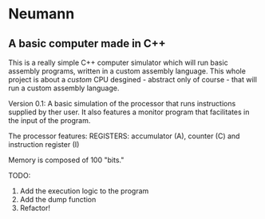 # Neumann
## A basic computer made in C++

This is a really simple C++ computer simulator which will run basic assembly programs, written in a custom assembly language.
This whole project is about a *custom* CPU desgined - abstract only of course - that will run a custom assembly language.

Version 0.1: 
A basic simulation of the processor that runs instructions supplied by ther user. It also features a monitor program that facilitates in the input of the program.

The processor features:
REGISTERS:
accumulator (A), counter (C) and instruction register (I)

Memory is composed of 100 "bits."

TODO: 
1. Add the execution logic to the program
2. Add the dump function
3. Refactor!